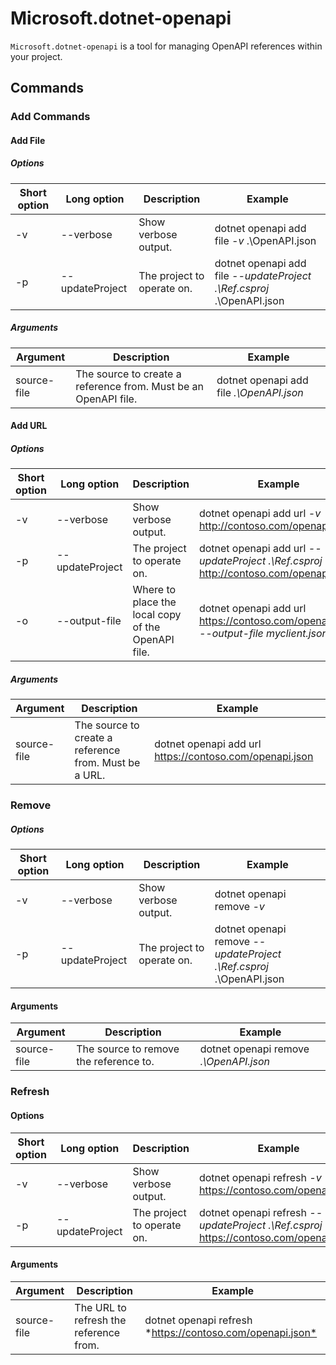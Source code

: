 # Microsoft.dotnet-openapi

`Microsoft.dotnet-openapi` is a tool for managing OpenAPI references within your project.

## Commands

### Add Commands

<!-- TODO: Restore after https://github.com/aspnet/AspNetCore/issues/12738
 #### Add Project

##### Options

| Short option | Long option | Description | Example |
|-------|------|-------|---------|
| -v|--verbose | Show verbose output. |dotnet openapi add project *-v* ../Ref/ProjRef.csproj |
| -p|--project | The project to operate on. |dotnet openapi add project *--project .\Ref.csproj* ../Ref/ProjRef.csproj |

##### Arguments

|  Argument  | Description | Example |
|-------------|-------------|---------|
| source-file | The source to create a reference from. Must be a project file. |dotnet openapi add project *../Ref/ProjRef.csproj* | -->

#### Add File

##### Options

| Short option| Long option| Description | Example |
|-------|------|-------|---------|
| -v|--verbose | Show verbose output. |dotnet openapi add file *-v* .\OpenAPI.json |
| -p|--updateProject | The project to operate on. |dotnet openapi add file *--updateProject .\Ref.csproj* .\OpenAPI.json |

##### Arguments

|  Argument  | Description | Example |
|-------------|-------------|---------|
| source-file | The source to create a reference from. Must be an OpenAPI file. |dotnet openapi add file *.\OpenAPI.json* |

#### Add URL

##### Options

| Short option| Long option| Description | Example |
|-------|------|-------------|---------|
| -v|--verbose | Show verbose output. |dotnet openapi add url *-v* <http://contoso.com/openapi.json> |
| -p|--updateProject | The project to operate on. |dotnet openapi add url *--updateProject .\Ref.csproj* <http://contoso.com/openapi.json> |
| -o|--output-file | Where to place the local copy of the OpenAPI file. |dotnet openapi add url <https://contoso.com/openapi.json> *--output-file myclient.json* |

##### Arguments

|  Argument  | Description | Example |
|-------------|-------------|---------|
| source-file | The source to create a reference from. Must be a URL. |dotnet openapi add url <https://contoso.com/openapi.json> |

### Remove

##### Options

| Short option| Long option| Description| Example |
|-------|------|------------|---------|
| -v|--verbose | Show verbose output. |dotnet openapi remove *-v*|
| -p|--updateProject | The project to operate on. |dotnet openapi remove *--updateProject .\Ref.csproj* .\OpenAPI.json |

#### Arguments

|  Argument  | Description| Example |
| ------------|------------|---------|
| source-file | The source to remove the reference to. |dotnet openapi remove *.\OpenAPI.json* |

### Refresh

#### Options

| Short option| Long option| Description | Example |
|-------|------|-------------|---------|
| -v|--verbose | Show verbose output. | dotnet openapi refresh *-v* <https://contoso.com/openapi.json> |
| -p|--updateProject | The project to operate on. | dotnet openapi refresh *--updateProject .\Ref.csproj* <https://contoso.com/openapi.json> |

#### Arguments

|  Argument  | Description | Example |
| ------------|-------------|---------|
| source-file | The URL to refresh the reference from. | dotnet openapi refresh *<https://contoso.com/openapi.json*> |
